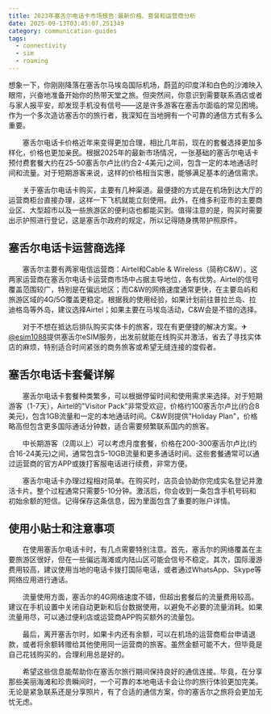 ```yaml
---
title: 2023年塞舌尔电话卡市场报告:最新价格、套餐和运营商分析
date: 2025-09-13T03:45:07.251349
category: communication-guides
tags:
  - connectivity
  - sim
  - roaming
---
```


想象一下，你刚刚降落在塞舌尔马埃岛国际机场，蔚蓝的印度洋和白色的沙滩映入眼帘，兴奋地准备开始你的热带天堂之旅。但突然间，你意识到需要联系酒店或者与家人报平安，却发现手机没有信号——这是许多游客在塞舌尔面临的常见困境。作为一个多次造访塞舌尔的旅行者，我深知在当地拥有一个可靠的通信方式有多么重要。

　　塞舌尔电话卡价格近年来变得更加合理，相比几年前，现在的套餐选择更加多样化，价格也更加亲民。根据2025年的最新市场情况，一张基础的塞舌尔电话卡预付费套餐大约在25-50塞舌尔卢比(约合2-4美元)之间，包含一定的本地通话时间和流量。对于短期游客来说，这样的价格相当实惠，能够满足基本的通信需求。

　　关于塞舌尔电话卡购买，主要有几种渠道。最便捷的方式是在机场到达大厅的运营商柜台直接办理，这样一下飞机就能立刻使用。此外，在维多利亚市的主要商业区、大型超市以及一些旅游区的便利店也都能买到。值得注意的是，购买时需要出示护照进行登记，这是塞舌尔政府的规定，所以记得随身携带护照原件。

## 塞舌尔电话卡运营商选择

　　塞舌尔主要有两家电信运营商：Airtel和Cable & Wireless（简称C&W）。这两家运营商在塞舌尔电话卡运营商市场中占据主导地位，各有优势。Airtel的信号覆盖范围较广，特别是在偏远地区；而C&W的网络速度通常更快，在主要岛屿和旅游区域的4G/5G覆盖更稳定。根据我的使用经验，如果计划前往普拉兰岛、拉迪格岛等外岛，建议选择Airtel；如果主要在马埃岛活动，C&W会是不错的选择。

　　对于不想在抵达后排队购买实体卡的旅客，现在有更便捷的解决方案。✈[@esim1088](https://t.me/s/esim1088)提供塞舌尔eSIM服务，出发前就能在线购买并激活，省去了寻找实体店的麻烦，特别适合时间紧张的商务旅客或希望无缝连接的度假者。

## 塞舌尔电话卡套餐详解

　　塞舌尔电话卡套餐种类繁多，可以根据停留时间和使用需求来选择。对于短期游客（1-7天），Airtel的"Visitor Pack"非常受欢迎，价格约100塞舌尔卢比(约合8美元)，包含1GB流量和一定的本地通话时间。C&W则提供"Holiday Plan"，价格略高但包含更多国际通话分钟数，适合需要频繁联系国内的旅客。

　　中长期游客（2周以上）可以考虑月度套餐，价格在200-300塞舌尔卢比(约合16-24美元)之间，通常包含5-10GB流量和更多通话时间。这些套餐通常可以通过运营商的官方APP或拨打客服电话进行续费，非常方便。

　　塞舌尔电话卡办理过程相对简单。在购买时，店员会协助你完成实名登记并激活卡片。整个过程通常只需要5-10分钟。激活后，你会收到一条包含手机号码和初始余额的短信。记得保存这条信息，因为里面包含了重要的账户详情。

## 使用小贴士和注意事项

　　在使用塞舌尔电话卡时，有几点需要特别注意。首先，塞舌尔的网络覆盖在主要旅游区很好，但在一些偏远海滩或内陆山区可能会信号不稳定。其次，国际漫游费用较高，建议使用当地的电话卡拨打国际电话，或者通过WhatsApp、Skype等网络应用进行通话。

　　流量使用方面，塞舌尔的4G网络速度不错，但超出套餐后的流量费用较高。建议在手机设置中关闭自动更新和后台数据使用，以避免不必要的流量消耗。如果流量用尽，可以通过便利店或运营商APP购买额外的流量包。

　　最后，离开塞舌尔时，如果卡内还有余额，可以在机场的运营商柜台申请退款，或者将余额转赠给其他使用同一运营商的旅客。虽然金额可能不大，但毕竟是自己花钱购买的，合理利用总是好的。

　　希望这些信息能帮助你在塞舌尔旅行期间保持良好的通信连接。毕竟，在分享那些美丽海滩和珍贵瞬间时，一个可靠的本地电话卡会让你的旅行体验更加完美。无论是紧急联系还是分享照片，有了合适的通信方案，你的塞舌尔之旅将会更加无忧无虑。
